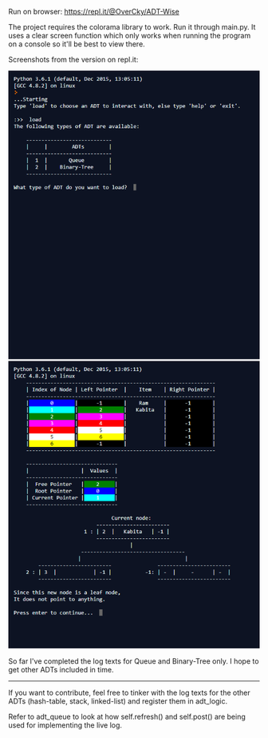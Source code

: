 Run on browser: https://repl.it/@OverCky/ADT-Wise

The project requires the colorama library to work.
Run it through main.py. It uses a clear screen function which 
only works when running the program on a console so it'll be best to 
view there.

Screenshots from the version on repl.it:

![Screenshot](Screenshot0.PNG)
![Screenshot](Screenshot1.PNG)

So far I've completed the log texts for Queue and Binary-Tree only.
I hope to get other ADTs included in time.

---------------------------------------

If you want to contribute, feel free to tinker with the log texts for the
other ADTs (hash-table, stack, linked-list) and register them in adt_logic.

Refer to adt_queue to look at how self.refresh() and self.post() are being used
for implementing the live log.
